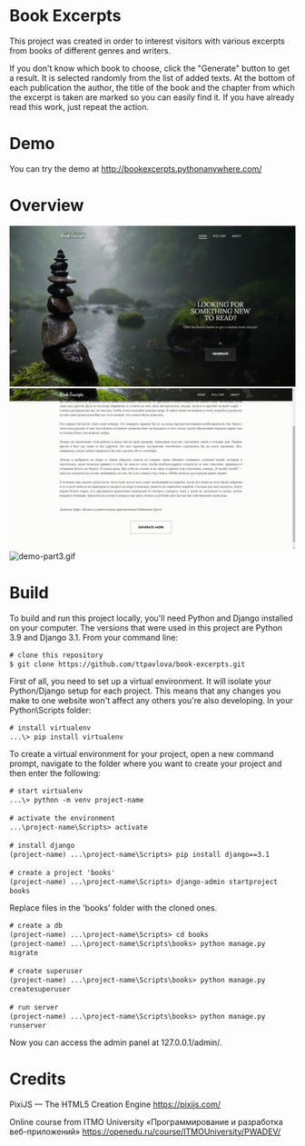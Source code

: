 # Book Excerpts

This project was created in order to interest visitors with various excerpts from books of different genres and writers.

If you don't know which book to choose, click the "Generate" button to get a result. It is selected randomly from the list of added texts.
At the bottom of each publication the author, the title of the book and the chapter from which the excerpt is taken are marked so you can easily find it. If you have already read this work, just repeat the action.

# Demo

You can try the demo at http://bookexcerpts.pythonanywhere.com/

# Overview
![demo-part1.gif](https://github.com/ttpavlova/book-excerpts/blob/main/gifs/demo-part-1.gif)
![demo-part2.gif](https://github.com/ttpavlova/book-excerpts/blob/main/gifs/demo-part-2.gif)
![demo-part3.gif](https://github.com/ttpavlova/book-excerpts/blob/main/gifs/demo-part-3.gif)

# Build

To build and run this project locally, you'll need Python and Django installed on your computer. The versions that were used in this project are Python 3.9 and Django 3.1.
From your command line:
```
# clone this repository
$ git clone https://github.com/ttpavlova/book-excerpts.git
```

First of all, you need to set up a virtual environment. It will isolate your Python/Django setup for each project. This means that any changes you make to one website won't affect any others you're also developing. In your Python\Scripts folder:
```
# install virtualenv
...\> pip install virtualenv
```
To create a virtual environment for your project, open a new command prompt, navigate to the folder where you want to create your project and then enter the following:
```
# start virtualenv
...\> python -m venv project-name

# activate the environment
...\project-name\Scripts> activate

# install django
(project-name) ...\project-name\Scripts> pip install django==3.1

# create a project 'books'
(project-name) ...\project-name\Scripts> django-admin startproject books
```
Replace files in the 'books' folder with the cloned ones. 
```
# create a db
(project-name) ...\project-name\Scripts> cd books
(project-name) ...\project-name\Scripts\books> python manage.py migrate

# create superuser
(project-name) ...\project-name\Scripts\books> python manage.py createsuperuser

# run server
(project-name) ...\project-name\Scripts\books> python manage.py runserver
```
Now you can access the admin panel at 127.0.0.1/admin/.

# Credits

PixiJS — The HTML5 Creation Engine https://pixijs.com/

Online course from ITMO University «Программирование и разработка веб-приложений» https://openedu.ru/course/ITMOUniversity/PWADEV/
